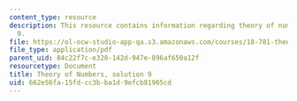 ```yaml
---
content_type: resource
description: This resource contains information regarding theory of numbers, solution
  9.
file: https://ol-ocw-studio-app-qa.s3.amazonaws.com/courses/18-781-theory-of-numbers-spring-2012/662e56fa15fdcc3bba1d9efcb81965cd_MIT18_781S12_pset9sol.pdf
file_type: application/pdf
parent_uid: 84c22f7c-e328-142d-947e-896af650a12f
resourcetype: Document
title: Theory of Numbers, solution 9
uid: 662e56fa-15fd-cc3b-ba1d-9efcb81965cd
---
```

